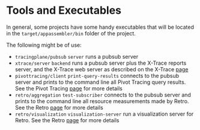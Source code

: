 # Tools and Executables

In general, some projects have some handy executables that will be located in the `target/appassembler/bin` folder of the project.

The following might be of use:

* `tracingplane/pubsub` `server` runs a pubsub server
* `xtrace/server` `backend` runs a pubsub server plus the X-Trace reports server, and the X-Trace web server as described on the X-Trace [page](projects/xtrace.html)
* `pivottracing/client` `print-query-results` connects to the pubsub server and prints to the command line all Pivot Tracing query results.  See the Pivot Tracing [page](projects/pivottracing.html) for more details
* `retro/aggregation` `test-subscriber` connects to the pubsub server and prints to the command line all resource measurements made by Retro.  See the Retro [page](projects/retro.html) for more details
* `retro/visualization` `visualization-server` run a visualization server for Retro.  See the Retro [page](projects/retro.html) for more details

